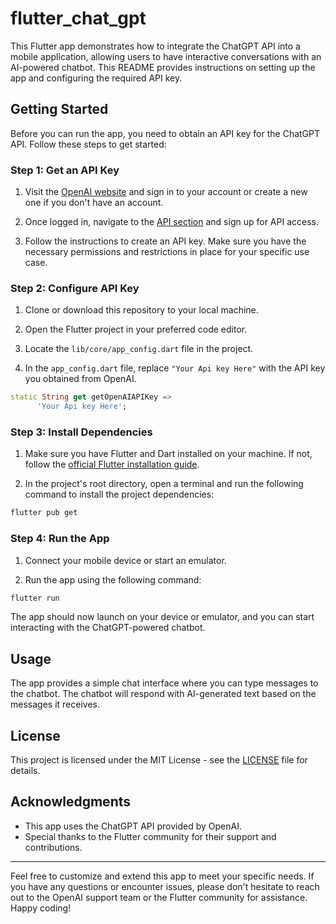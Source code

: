 # flutter_chat_gpt

This Flutter app demonstrates how to integrate the ChatGPT API into a mobile application, allowing users to have interactive conversations with an AI-powered chatbot. This README provides instructions on setting up the app and configuring the required API key.

## Getting Started

Before you can run the app, you need to obtain an API key for the ChatGPT API. Follow these steps to get started:

### Step 1: Get an API Key

1. Visit the [OpenAI website](https://www.openai.com) and sign in to your account or create a new one if you don't have an account.

2. Once logged in, navigate to the [API section](https://platform.openai.com/signup) and sign up for API access.

3. Follow the instructions to create an API key. Make sure you have the necessary permissions and restrictions in place for your specific use case.

### Step 2: Configure API Key

1. Clone or download this repository to your local machine.

2. Open the Flutter project in your preferred code editor.

3. Locate the `lib/core/app_config.dart` file in the project.

4. In the `app_config.dart` file, replace `"Your Api key Here"` with the API key you obtained from OpenAI.

```dart
static String get getOpenAIAPIKey =>
      'Your Api key Here';
```

### Step 3: Install Dependencies

1. Make sure you have Flutter and Dart installed on your machine. If not, follow the [official Flutter installation guide](https://flutter.dev/docs/get-started/install).

2. In the project's root directory, open a terminal and run the following command to install the project dependencies:

```bash
flutter pub get
```

### Step 4: Run the App

1. Connect your mobile device or start an emulator.

2. Run the app using the following command:

```bash
flutter run
```

The app should now launch on your device or emulator, and you can start interacting with the ChatGPT-powered chatbot.

## Usage

The app provides a simple chat interface where you can type messages to the chatbot. The chatbot will respond with AI-generated text based on the messages it receives.

## License

This project is licensed under the MIT License - see the [LICENSE](LICENSE) file for details.

## Acknowledgments

- This app uses the ChatGPT API provided by OpenAI.
- Special thanks to the Flutter community for their support and contributions.

---

Feel free to customize and extend this app to meet your specific needs. If you have any questions or encounter issues, please don't hesitate to reach out to the OpenAI support team or the Flutter community for assistance. Happy coding!
